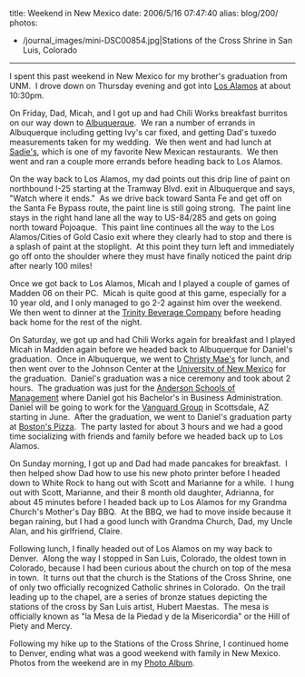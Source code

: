 title: Weekend in New Mexico
date: 2006/5/16 07:47:40
alias: blog/200/
photos:
- /journal_images/mini-DSC00854.jpg|Stations of the Cross Shrine in San Luis, Colorado
---
I spent this past weekend in New Mexico for my brother's graduation from UNM.  I drove down on Thursday evening and got into [Los Alamos](http://wikitravel.org/en/Los_Alamos) at about 10:30pm.

On Friday, Dad, Micah, and I got up and had Chili Works breakfast burritos on our way down to [Albuquerque](http://wikitravel.org/en/Albuquerque).  We ran a number of errands in Albuquerque including getting Ivy's car fixed, and getting Dad's tuxedo measurements taken for my wedding.  We then went and had lunch at [Sadie's](http://www.sadiessalsa.com/), which is one of my favorite New Mexican restaurants.  We then went and ran a couple more errands before heading back to Los Alamos.

On the way back to Los Alamos, my dad points out this drip line of paint on northbound I-25 starting at the Tramway Blvd. exit in Albuquerque and says, "Watch where it ends."  As we drive back toward Santa Fe and get off on the Santa Fe Bypass route, the paint line is still going strong.  The paint line stays in the right hand lane all the way to US-84/285 and gets on going north toward Pojoaque.  This paint line continues all the way to the Los Alamos/Cities of Gold Casio exit where they clearly had to stop and there is a splash of paint at the stoplight.  At this point they turn left and immediately go off onto the shoulder where they must have finally noticed the paint drip after nearly 100 miles!

Once we got back to Los Alamos, Micah and I played a couple of games of Madden 06 on their PC.  Micah is quite good at this game, especially for a 10 year old, and I only managed to go 2-2 against him over the weekend.  We then went to dinner at the [Trinity Beverage Company](http://www.trinitybevco.com/) before heading back home for the rest of the night.

On Saturday, we got up and had Chili Works again for breakfast and I played Micah in Madden again before we headed back to Albuquerque for Daniel's graduation.  Once in Albuquerque, we went to [Christy Mae's](http://www.christymaes.com/) for lunch, and then went over to the Johnson Center at the [University of New Mexico](http://www.unm.edu/) for the graduation.  Daniel's graduation was a nice ceremony and took about 2 hours.  The graduation was just for the [Anderson Schools of Management](http://www.mgt.unm.edu/) where Daniel got his Bachelor's in Business Administration.  Daniel will be going to work for the [Vanguard Group](http://www.vanguard.com/) in Scottsdale, AZ starting in June.  After the graduation, we went to Daniel's graduation party at [Boston's Pizza](http://www.bostonsgourmet.com/).  The party lasted for about 3 hours and we had a good time socializing with friends and family before we headed back up to Los Alamos.

On Sunday morning, I got up and Dad had made pancakes for breakfast.  I then helped show Dad how to use his new photo printer before I headed down to White Rock to hang out with Scott and Marianne for a while.  I hung out with Scott, Marianne, and their 8 month old daughter, Adrianna, for about 45 minutes before I headed back up to Los Alamos for my Grandma Church's Mother's Day BBQ.  At the BBQ, we had to move inside because it began raining, but I had a good lunch with Grandma Church, Dad, my Uncle Alan, and his girlfriend, Claire. 

Following lunch, I finally headed out of Los Alamos on my way back to Denver.  Along the way I stopped in San Luis, Colorado, the oldest town in Colorado, because I had been curious about the church on top of the mesa in town.  It turns out that the church is the Stations of the Cross Shrine, one of only two officially recognized Catholic shrines in Colorado.  On the trail leading up to the chapel, are a series of bronze statues depicting the stations of the cross by San Luis artist, Hubert Maestas.  The mesa is officially known as "la Mesa de la Piedad y de la Misericordia" or the Hill of Piety and Mercy.

Following my hike up to the Stations of the Cross Shrine, I continued home to Denver, ending what was a good weekend with family in New Mexico.  Photos from the weekend are in my [Photo Album](/Photo.aspx).
